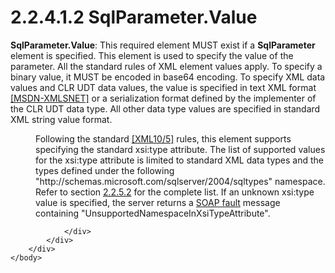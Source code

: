 <html dir="LTR" xmlns:mshelp="http://msdn.microsoft.com/mshelp" xmlns:ddue="http://ddue.schemas.microsoft.com/authoring/2003/5" xmlns:xlink="http://www.w3.org/1999/xlink" xmlns:tool="http://www.microsoft.com/tooltip">
    <head>
        <meta http-equiv="Content-Type" content="text/html; CHARSET=utf-8"></meta>
        <meta name="save" content="history"></meta>
        <title>2.2.4.1.2 SqlParameter.Value</title>
        <xml>
            <mshelp:toctitle title="2.2.4.1.2 SqlParameter.Value"></mshelp:toctitle>
            <mshelp:rltitle title="[MS-SSNWS]: SqlParameter.Value"></mshelp:rltitle>
            <mshelp:keyword index="A" term="66bdf72e-08f9-4878-ba52-64bf9ec959cd"></mshelp:keyword>
            <mshelp:attr name="DCSext.ContentType" value="open specification"></mshelp:attr>
            <mshelp:attr name="AssetID" value="66bdf72e-08f9-4878-ba52-64bf9ec959cd"></mshelp:attr>
            <mshelp:attr name="TopicType" value="kbRef"></mshelp:attr>
            <mshelp:attr name="DCSext.Title" value="[MS-SSNWS]: SqlParameter.Value" />
        </xml>
    </head>
    <body>
        <div id="header">
            <h1 class="heading">2.2.4.1.2 SqlParameter.Value</h1>
        </div>
        <div id="mainSection">
            <div id="mainBody">
                <div id="allHistory" class="saveHistory"></div>
                <div id="sectionSection0" class="section" name="collapseableSection">
                    

<p><b>SqlParameter.Value</b>: This required element MUST
exist if a <b>SqlParameter</b> element is specified. This element is used to
specify the value of the parameter. All the standard rules of XML element
values apply. To specify a binary value, it MUST be encoded in base64 encoding.
To specify XML data values and CLR UDT data values, the value is specified in
text XML format <a href="https://go.microsoft.com/fwlink/?LinkId=156662">[MSDN-XMLSNET]</a>
or a serialization format defined by the implementer of the CLR UDT data type.
All other data type values are specified in standard XML string value format. </p>

<dl>
<dd>
<p>Following the standard <a href="https://go.microsoft.com/fwlink/?LinkId=221669">[XML10/5]</a> rules, this
element supports specifying the standard xsi:type attribute. The list of
supported values for the xsi:type attribute is limited to standard XML data
types and the types defined under the following &quot;http://schemas.microsoft.com/sqlserver/2004/sqltypes&quot;
namespace. Refer to section <a href="c4847774-0292-4e6a-bc3c-9f927ef99f0d.htm">2.2.5.2</a>
for the complete list. If an unknown xsi:type value is specified, the server
returns a <a href="4baedaec-b5a7-4176-be88-e1cec659ab8c.htm#gt_ec8728a8-1a75-426f-8767-aa1932c7c19f">SOAP fault</a>
message containing &quot;UnsupportedNamespaceInXsiTypeAttribute&quot;.</p>
</dd></dl>


                </div>
            </div>
        </div>
    </body>
</html>